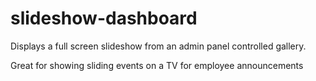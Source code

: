 # slideshow-dashboard
Displays a full screen slideshow from an admin panel controlled gallery.

Great for showing sliding events on a TV for employee announcements

